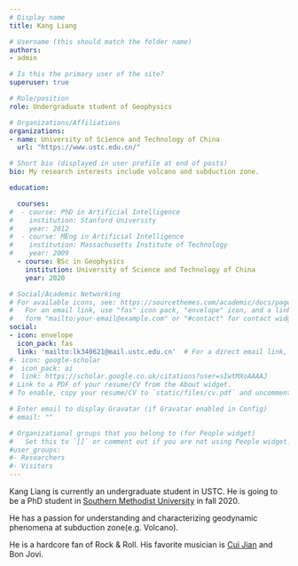 ```yaml
---
# Display name
title: Kang Liang

# Username (this should match the folder name)
authors:
- admin

# Is this the primary user of the site?
superuser: true

# Role/position
role: Undergraduate student of Geophysics

# Organizations/Affiliations
organizations:
- name: University of Science and Technology of China
  url: "https://www.ustc.edu.cn/"

# Short bio (displayed in user profile at end of posts)
bio: My research interests include volcano and subduction zone.

education:

  courses:
#  - course: PhD in Artificial Intelligence
#    institution: Stanford University
#    year: 2012
#  - course: MEng in Artificial Intelligence
#    institution: Massachusetts Institute of Technology
#    year: 2009
  - course: BSc in Geophysics
    institution: University of Science and Technology of China
    year: 2020

# Social/Academic Networking
# For available icons, see: https://sourcethemes.com/academic/docs/page-builder/#icons
#   For an email link, use "fas" icon pack, "envelope" icon, and a link in the
#   form "mailto:your-email@example.com" or "#contact" for contact widget.
social:
- icon: envelope
  icon_pack: fas
  link: 'mailto:lk340621@mail.ustc.edu.cn'  # For a direct email link, use "mailto:test@example.org".
#- icon: google-scholar
#  icon_pack: ai
#  link: https://scholar.google.co.uk/citations?user=sIwtMXoAAAAJ
# Link to a PDF of your resume/CV from the About widget.
# To enable, copy your resume/CV to `static/files/cv.pdf` and uncomment the lines below.

# Enter email to display Gravatar (if Gravatar enabled in Config)
# email: ""

# Organizational groups that you belong to (for People widget)
#   Set this to `[]` or comment out if you are not using People widget.
#user_groups:
#- Researchers
#- Visitors
---
```


Kang Liang is currently an undergraduate student in USTC. He is going to be a PhD student in [Southern Methodist University][smu] in fall 2020.

He has a passion for understanding and characterizing geodynamic phenomena at subduction zone(e.g. Volcano).

He is a hardcore fan of Rock & Roll. His favorite musician is [Cui Jian][cuijian] and Bon Jovi.

[smu]:<https://www.smu.edu/>
[cuijian]:<http://www.cuijian.com/>
